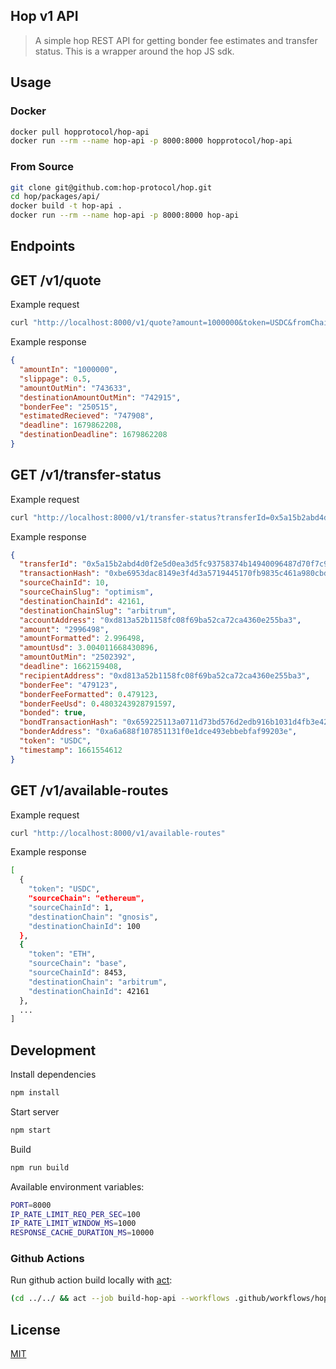 ## Hop v1 API

> A simple hop REST API for getting bonder fee estimates and transfer status. This is a wrapper around the hop JS sdk.

## Usage

### Docker

```sh
docker pull hopprotocol/hop-api
docker run --rm --name hop-api -p 8000:8000 hopprotocol/hop-api
```

### From Source

```sh
git clone git@github.com:hop-protocol/hop.git
cd hop/packages/api/
docker build -t hop-api .
docker run --rm --name hop-api -p 8000:8000 hop-api
```

## Endpoints

## GET /v1/quote

Example request

```sh
curl "http://localhost:8000/v1/quote?amount=1000000&token=USDC&fromChain=polygon&toChain=gnosis&slippage=0.5"
```

Example response

```json
{
  "amountIn": "1000000",
  "slippage": 0.5,
  "amountOutMin": "743633",
  "destinationAmountOutMin": "742915",
  "bonderFee": "250515",
  "estimatedRecieved": "747908",
  "deadline": 1679862208,
  "destinationDeadline": 1679862208
}
```

## GET /v1/transfer-status

Example request

```sh
curl "http://localhost:8000/v1/transfer-status?transferId=0x5a15b2abd4d0f2e5d0ea3d5fc93758374b14940096487d70f7c95b5393fc9c89"
```

Example response

```json
{
  "transferId": "0x5a15b2abd4d0f2e5d0ea3d5fc93758374b14940096487d70f7c95b5393fc9c89",
  "transactionHash": "0xbe6953dac8149e3f4d3a5719445170fb9835c461a980cbdaf9ad5cce10c9d27c",
  "sourceChainId": 10,
  "sourceChainSlug": "optimism",
  "destinationChainId": 42161,
  "destinationChainSlug": "arbitrum",
  "accountAddress": "0xd813a52b1158fc08f69ba52ca72ca4360e255ba3",
  "amount": "2996498",
  "amountFormatted": 2.996498,
  "amountUsd": 3.004011668430896,
  "amountOutMin": "2502392",
  "deadline": 1662159408,
  "recipientAddress": "0xd813a52b1158fc08f69ba52ca72ca4360e255ba3",
  "bonderFee": "479123",
  "bonderFeeFormatted": 0.479123,
  "bonderFeeUsd": 0.4803243928791597,
  "bonded": true,
  "bondTransactionHash": "0x659225113a0711d73bd576d2edb916b1031d4fb3e422a08ee8e0f863c4fb5af7",
  "bonderAddress": "0xa6a688f107851131f0e1dce493ebbebfaf99203e",
  "token": "USDC",
  "timestamp": 1661554612
}
```

## GET /v1/available-routes

Example request

```sh
curl "http://localhost:8000/v1/available-routes"
```

Example response

```sh
[
  {
    "token": "USDC",
    "sourceChain": "ethereum",
    "sourceChainId": 1,
    "destinationChain": "gnosis",
    "destinationChainId": 100
  },
  {
    "token": "ETH",
    "sourceChain": "base",
    "sourceChainId": 8453,
    "destinationChain": "arbitrum",
    "destinationChainId": 42161
  },
  ...
]
```

## Development

Install dependencies

```sh
npm install
```

Start server

```sh
npm start
```

Build

```sh
npm run build
```

Available environment variables:

```sh
PORT=8000
IP_RATE_LIMIT_REQ_PER_SEC=100
IP_RATE_LIMIT_WINDOW_MS=1000
RESPONSE_CACHE_DURATION_MS=10000
```

### Github Actions

Run github action build locally with [act](https://github.com/nektos/act):

```sh
(cd ../../ && act --job build-hop-api --workflows .github/workflows/hop_api.yml --secret-file=.secrets --verbose)
```

## License

[MIT](LICENSE)
